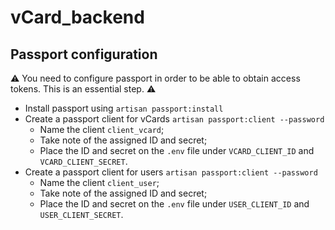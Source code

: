 # vCard_backend

## Passport configuration

⚠️ You need to configure passport in order to be able to obtain access tokens. This is an essential step. ⚠️

- Install passport using `artisan passport:install`
- Create a passport client for vCards `artisan passport:client --password`
    - Name the client `client_vcard`;
    - Take note of the assigned ID and secret;
    - Place the ID and secret on the `.env` file under `VCARD_CLIENT_ID` and `VCARD_CLIENT_SECRET`.
- Create a passport client for users `artisan passport:client --password`
    - Name the client `client_user`;
    - Take note of the assigned ID and secret;
    - Place the ID and secret on the `.env` file under `USER_CLIENT_ID` and `USER_CLIENT_SECRET`.